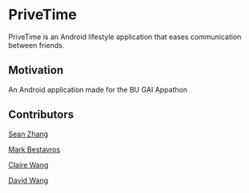# PriveTime

PriveTime is an Android lifestyle application that eases communication between friends.

## Motivation
An Android application made for the BU GAI Appathon

## Contributors

[Sean Zhang](https://github.com/puzzledsean)

[Mark Bestavros](https://github.com/Markouka)

[Claire Wang](https://github.com/clairew)

[David Wang](https://github.com/davidwang830)
